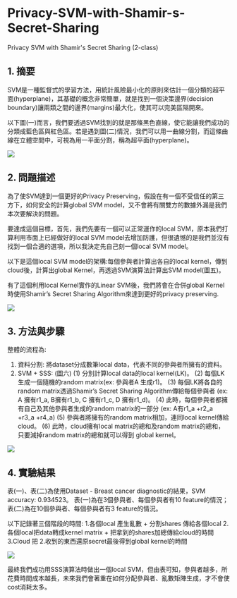 # Privacy-SVM-with-Shamir-s-Secret-Sharing
Privacy SVM with Shamir's Secret Sharing (2-class)
## 1. 摘要
SVM是一種監督式的學習方法，用統計風險最小化的原則來估計一個分類的超平面(hyperplane)，其基礎的概念非常簡單，就是找到一個決策邊界(decision boundary)讓兩類之間的邊界(margins)最大化，使其可以完美區隔開來。

以下圖(一)而言，我們要透過SVM找到的就是那條黑色直線，使它能讓我們成功的分類成藍色區與紅色區。若是遇到圖(二)情況，我們可以用一曲線分割，而這條曲線在立體空間中，可視為用一平面分割，稱為超平面(hyperplane)。

![](https://i.imgur.com/S1je3rT.png)

## 2. 問題描述
為了使SVM達到一個更好的Privacy Preserving，假設在有一個不受信任的第三方下，如何安全的計算global SVM model，又不會將有關雙方的數據外漏是我們本次要解決的問題。

要達成這個目標，首先，我們先要有一個可以正常運作的local SVM，原本我們打算利用市面上已經做好的local SVM model去增加防護，但很遺憾的是我們並沒有找到一個合適的選項，所以我決定先自己刻一個local SVM model。

以下是這個local SVM model的架構:每個參與者計算出各自的local kernel，傳到cloud後，計算出global Kernel，再透過SVM演算法計算出SVM model(圖五)。

有了這個利用local Kernel實作的Linear SVM後，我們將會在合併global Kernel時使用Shamir’s Secret Sharing Algorithm來達到更好的privacy preserving.

![](https://i.imgur.com/qwxs0DZ.png)

## 3. 方法與步驟
整體的流程為:
1. 資料分割: 將dataset分成數筆local data，代表不同的參與者所擁有的資料。
2. SVM + SSS: (圖六)
(1) 分別計算local data的local kernel(LK)。
(2) 每個LK生成一個隨機的random matrix(ex: 參與者A 生成r1)。
(3) 每個LK將各自的random matrix透過Shamir’s Secret Sharing Algorithm傳給每個參與者
(ex: A 擁有r1_a, B擁有r1_b, C 擁有r1_c, D 擁有r1_d)。
(4) 此時，每個參與者都擁有自己及其他參與者生成的random matrix的一部分
   (ex: A有r1_a +r2_a +r3_a +r4_a)
(5) 參與者將擁有的random matrix相加，連同local kernel傳給cloud。
(6) 此時，cloud擁有local matrix的總和及random matrix的總和，只要減掉random matrix的總和就可以得到 global kernel。

![](https://i.imgur.com/zlpErjq.png)

## 4. 實驗結果
表(一)、表(二)為使用Dataset - Breast cancer diagnostic的結果，SVM accuracy: 0.934523。
表(一)為在3個參與者、每個參與者有10 feature的情況；表(二)為在10個參與者、每個參與者有3 feature的情況。

以下記錄著三個階段的時間:
1.各個local 產生亂數 + 分割shares 傳給各個local
2.各個local把data轉成kernel matrix + 把拿到的shares加總傳給cloud的時間
3.Cloud 把 2.收到的東西還原secret最後得到global kernel的時間

![](https://i.imgur.com/qaLxbuu.png)

最終我們成功用SSS演算法時做出一個local SVM，但由表可知，參與者越多，所花費時間成本越長，未來我們會著重在如何分配參與者、亂數矩陣生成，才不會使cost消耗太多。
